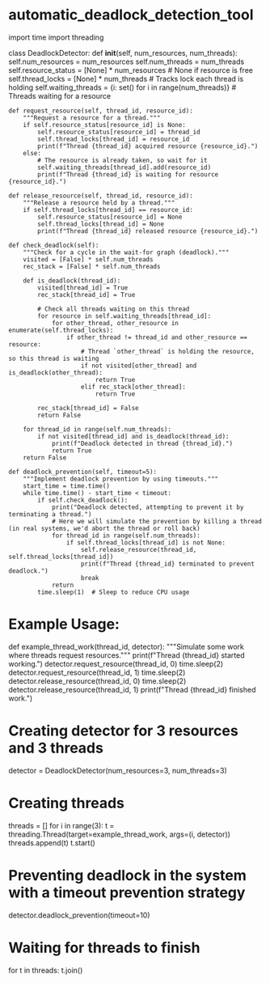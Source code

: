 # automatic_deadlock_detection_tool
import time
import threading

class DeadlockDetector:
    def __init__(self, num_resources, num_threads):
        self.num_resources = num_resources
        self.num_threads = num_threads
        self.resource_status = [None] * num_resources  # None if resource is free
        self.thread_locks = [None] * num_threads  # Tracks lock each thread is holding
        self.waiting_threads = {i: set() for i in range(num_threads)}  # Threads waiting for a resource

    def request_resource(self, thread_id, resource_id):
        """Request a resource for a thread."""
        if self.resource_status[resource_id] is None:
            self.resource_status[resource_id] = thread_id
            self.thread_locks[thread_id] = resource_id
            print(f"Thread {thread_id} acquired resource {resource_id}.")
        else:
            # The resource is already taken, so wait for it
            self.waiting_threads[thread_id].add(resource_id)
            print(f"Thread {thread_id} is waiting for resource {resource_id}.")

    def release_resource(self, thread_id, resource_id):
        """Release a resource held by a thread."""
        if self.thread_locks[thread_id] == resource_id:
            self.resource_status[resource_id] = None
            self.thread_locks[thread_id] = None
            print(f"Thread {thread_id} released resource {resource_id}.")

    def check_deadlock(self):
        """Check for a cycle in the wait-for graph (deadlock)."""
        visited = [False] * self.num_threads
        rec_stack = [False] * self.num_threads

        def is_deadlock(thread_id):
            visited[thread_id] = True
            rec_stack[thread_id] = True

            # Check all threads waiting on this thread
            for resource in self.waiting_threads[thread_id]:
                for other_thread, other_resource in enumerate(self.thread_locks):
                    if other_thread != thread_id and other_resource == resource:
                        # Thread `other_thread` is holding the resource, so this thread is waiting
                        if not visited[other_thread] and is_deadlock(other_thread):
                            return True
                        elif rec_stack[other_thread]:
                            return True

            rec_stack[thread_id] = False
            return False

        for thread_id in range(self.num_threads):
            if not visited[thread_id] and is_deadlock(thread_id):
                print(f"Deadlock detected in thread {thread_id}.")
                return True
        return False

    def deadlock_prevention(self, timeout=5):
        """Implement deadlock prevention by using timeouts."""
        start_time = time.time()
        while time.time() - start_time < timeout:
            if self.check_deadlock():
                print("Deadlock detected, attempting to prevent it by terminating a thread.")
                # Here we will simulate the prevention by killing a thread (in real systems, we'd abort the thread or roll back)
                for thread_id in range(self.num_threads):
                    if self.thread_locks[thread_id] is not None:
                        self.release_resource(thread_id, self.thread_locks[thread_id])
                        print(f"Thread {thread_id} terminated to prevent deadlock.")
                        break
                return
            time.sleep(1)  # Sleep to reduce CPU usage

# Example Usage:
def example_thread_work(thread_id, detector):
    """Simulate some work where threads request resources."""
    print(f"Thread {thread_id} started working.")
    detector.request_resource(thread_id, 0)
    time.sleep(2)
    detector.request_resource(thread_id, 1)
    time.sleep(2)
    detector.release_resource(thread_id, 0)
    time.sleep(2)
    detector.release_resource(thread_id, 1)
    print(f"Thread {thread_id} finished work.")

# Creating detector for 3 resources and 3 threads
detector = DeadlockDetector(num_resources=3, num_threads=3)

# Creating threads
threads = []
for i in range(3):
    t = threading.Thread(target=example_thread_work, args=(i, detector))
    threads.append(t)
    t.start()

# Preventing deadlock in the system with a timeout prevention strategy
detector.deadlock_prevention(timeout=10)

# Waiting for threads to finish
for t in threads:
    t.join()
